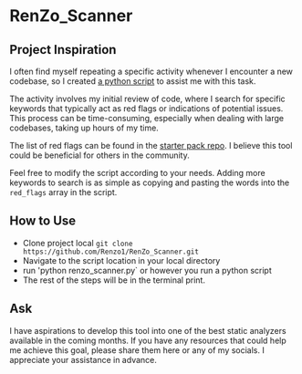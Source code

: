 # RenZo_Scanner
## Project Inspiration
I often find myself repeating a specific activity whenever I encounter a new codebase, so I created [a python script](https://github.com/Renzo1/RenZo_Scanner) to assist me with this task.

The activity involves my initial review of code, where I search for specific keywords that typically act as red flags or indications of potential issues. This process can be time-consuming, especially when dealing with large codebases, taking up hours of my time.

The list of red flags can be found in the [starter pack repo](https://github.com/Renzo1/Security_Auditors_Starter_Pack). I believe this tool could be beneficial for others in the community.

Feel free to modify the script according to your needs. Adding more keywords to search is as simple as copying and pasting the words into the `red_flags` array in the script.

## How to Use
- Clone project local `git clone https://github.com/Renzo1/RenZo_Scanner.git`
- Navigate to the script location in your local directory
- run 'python renzo_scanner.py` or however you run a python script
- The rest of the steps will be in the terminal print.

## Ask
I have aspirations to develop this tool into one of the best static analyzers available in the coming months. If you have any resources that could help me achieve this goal, please share them here or any of my socials. I appreciate your assistance in advance.
